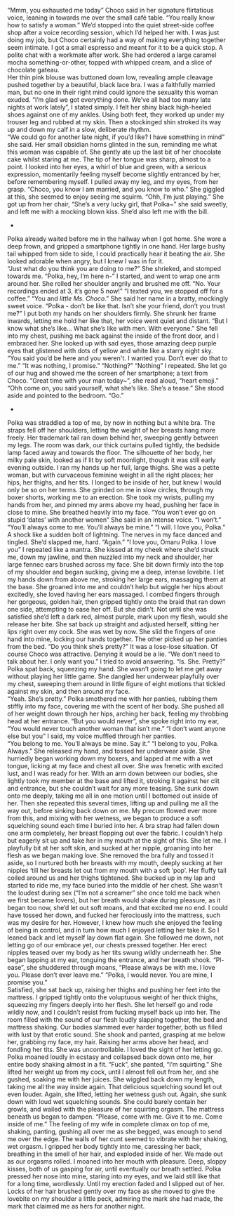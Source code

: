 “Mmm, you exhausted me today” Choco said in her signature flirtatious voice, leaning in towards me over the small café table. “You really know how to satisfy a woman.”
We’d stopped into the quiet street-side coffee shop after a voice recording session, which I’d helped her with. I was just doing my job, but Choco certainly had a way of making everything together seem intimate. I got a small espresso and meant for it to be a quick stop. A polite chat with a workmate after work. She had ordered a large caramel mocha something-or-other, topped with whipped cream, and a slice of chocolate gateau.  
Her thin pink blouse was buttoned down low, revealing ample cleavage pushed together by a beautiful, black lace bra. I was a faithfully married man, but no one in their right mind could ignore the sexuality this woman exuded.
“I’m glad we got everything done. We’ve all had too many late nights at work lately”, I stated simply. 
I felt her shiny black high-heeled shoes against one of my ankles. Using both feet, they worked up under my trouser leg and rubbed at my skin. Then a stockinged shin stroked its way up and down my calf in a slow, deliberate rhythm.  
“We could go for another late night, if you’d like? I have something in mind” she said. Her small obsidian horns glinted in the sun, reminding me what this woman was capable of. She gently ate up the last bit of her chocolate cake whilst staring at me. The tip of her tongue was sharp, almost to a point. I looked into her eyes, a whirl of blue and green, with a serious expression, momentarily feeling myself become slightly entranced by her, before remembering myself. I pulled away my leg, and my eyes, from her grasp.
“Choco, you know I am married, and you know to who.”
She giggled at this, she seemed to enjoy seeing me squirm.
“Ohh, I’m just playing.” She got up from her chair, “She’s a very lucky girl, that Polka~” she said sweetly, and left me with a mocking blown kiss. 
She’d also left me with the bill.  

-

Polka already waited before me in the hallway when I got home. She wore a deep frown, and gripped a smartphone tightly in one hand. Her large bushy tail whipped from side to side, I could practically hear it beating the air.
She looked adorable when angry, but I knew I was in for it.    
“Just what do you think you are doing to me?” She shrieked, and stomped towards me.
“Polka, hey, I’m here n-” I started, and went to wrap one arm around her. She rolled her shoulder angrily and brushed me off.
“No. Your recordings ended at 3, it’s gone 5 now!”
“I texted you, we stopped off for a coffee.”
“You and *little Ms. Choco*.” She said her name in a bratty, mockingly sweet voice.
“Polka - don’t be like that. Isn’t she your friend, don’t you trust me?” I put both my hands on her shoulders firmly. She shrunk her frame inwards, letting me hold her like that, her voice went quiet and distant.
“But I know what she’s like… What she’s like with men. With everyone.” She fell into my chest, pushing me back against the inside of the front door, and I embraced her. She looked up with sad eyes, those amazing deep purple eyes that glistened with dots of yellow and white like a starry night sky. “You said you’d be here and you weren't. I wanted you. Don’t ever do that to me.”
“It was nothing, I promise.”
“Nothing?”
“Nothing” I repeated.
She let go of our hug and showed me the screen of her smartphone; a text from Choco.
“Great time with your man today~”, she read aloud, “heart emoji.” 
“Ohh come on, you said yourself, what she’s like. She’s a tease.”
She stood aside and pointed to the bedroom.
“Go.”

-

Polka was straddled a top of me, by now in nothing but a white bra. The straps fell off her shoulders, letting the weight of her breasts hang more freely. Her trademark tail ran down behind her, sweeping gently between my legs. The room was dark, our thick curtains pulled tightly, the bedside lamp faced away and towards the floor. The silhouette of her body, her milky pale skin, looked as if lit by soft moonlight, though it was still early evening outside. 
I ran my hands up her full, large thighs. She was a petite woman, but with curvaceous feminine weight in all the right places; her hips, her thighs, and her tits. I longed to be inside of her, but knew I would only be so on her terms. 
She grinded on me in slow circles, through my boxer shorts, working me to an erection. She took my wrists, pulling my hands from her, and pinned my arms above my head, pushing her face in close to mine. She breathed heavily into my face. 
“You won’t ever go on stupid ‘dates’ with another women” She said in an intense voice.
“I won’t.”
“You’ll always come to me. You’ll always be mine.”
“I will. I love you, Polka.”
A shock like a sudden bolt of lightning. The nerves in my face danced and tingled. She’d slapped me, hard. 
“Again.” 
“I love you, Omaru Polka. I love you” I repeated like a mantra. 
She kissed at my cheek where she’d struck me, down my jawline, and then nuzzled into my neck and shoulder, her large fennec ears brushed across my face. She bit down firmly into the top of my shoulder and began sucking, giving me a deep, intense lovebite. 
I let my hands down from above me, stroking her large ears, massaging them at the base. She groaned into me and couldn’t help but wiggle her hips about excitedly, she loved having her ears massaged. I combed fingers through her gorgeous, golden hair, then gripped tightly onto the braid that ran down one side, attempting to ease her off. But she didn’t. Not until she was satisfied she’d left a dark red, almost purple, mark upon my flesh, would she release her bite. 
She sat back up straight and adjusted herself, sitting her lips right over my cock. She was wet by now. She slid the fingers of one hand into mine, locking our hands together. The other picked up her panties from the bed.
“Do you think she’s pretty?”
It was a lose-lose situation. Of course Choco was attractive. Denying it would be a lie.
“We don’t need to talk about her. I only want you.” I tried to avoid answering.
“Is. She. Pretty?” Polka spat back, squeezing my hand. She wasn’t going to let me get away without playing her little game. She dangled her underwear playfully over my chest, sweeping them around in little figure of eight motions that tickled against my skin, and then around my face.  
“Yeah. She’s pretty.”
Polka smothered me with her panties, rubbing them stiffly into my face, covering me with the scent of her body. She pushed all of her weight down through her hips, arching her back, feeling my throbbing head at her entrance.
“But you would never”, she spoke right into my ear, “You would never touch another woman that isn’t me.”
“I don’t want anyone else but you” I said, my voice muffled through her panties.  
“You belong to me. You’ll always be mine. Say it.”
“I belong to you, Polka. Always.”
She released my hand, and tossed her underwear aside. She hurriedly began working down my boxers, and lapped at me with a wet tongue, licking at my face and chest all over. She was frenetic with excited lust, and I was ready for her. 
With an arm down between our bodies, she lightly took my member at the base and lifted it, stroking it against her clit and entrance, but she couldn’t wait for any more teasing. She sunk down onto me deeply, taking me all in one motion until I bottomed out inside of her. Then she repeated this several times, lifting up and pulling me all the way out, before sinking back down on me. My precum flowed ever more from this, and mixing with her wetness, we began to produce a soft squelching sound each time I buried into her. A bra strap had fallen down one arm completely, her breast flopping out over the fabric. I couldn’t help but eagerly sit up and take her in my mouth at the sight of this. She let me. I playfully bit at her soft skin, and sucked at her nipple, groaning into her flesh as we began making love. She removed the bra fully and tossed it aside, so I nurtured both her breasts with my mouth, deeply sucking at her nipples ‘till her breasts let out from my mouth with a soft ‘pop’. Her fluffy tail coiled around us and her thighs tightened. She bucked up in my lap and started to ride me, my face buried into the middle of her chest. She wasn’t the loudest during sex (“I’m not a screamer” she once told me back when we first became lovers), but her breath would shake during pleasure, as it began too now, she’d let out soft moans, and that excited me no end. 
I could have tossed her down, and fucked her ferociously into the mattress, such was my desire for her. However, I knew how much she enjoyed the feeling of being in control, and in turn how much I enjoyed letting her take it. So I leaned back and let myself lay down flat again. She followed me down, not letting go of our embrace yet, our chests pressed together. Her erect nipples teased over my body as her tits swung wildly underneath her. She began lapping at my ear, tonguing the entrance, and her breath shook. 
“Pl-ease”, she shuddered through moans, “Please always be with me. I love you. Please don’t ever leave me.”
“Polka, I would never. You are mine, I promise you.”  
Satisfied, she sat back up, raising her thighs and pushing her feet into the mattress. I gripped tightly onto the voluptuous weight of her thick thighs, squeezing my fingers deeply into her flesh. She let herself go and rode wildly now, and I couldn’t resist from fucking myself back up into her. The room filled with the sound of our flesh loudly slapping together, the bed and mattress shaking. Our bodies slammed ever harder together, both us filled with lust by that erotic sound. She shook and panted, grasping at me below her, grabbing my face, my hair. Raising her arms above her head, and fondling her tits. She was uncontrollable. I loved the sight of her letting go. 
Polka moaned loudly in ecstasy and collapsed back down onto me, her entire body shaking almost in a fit. 
“Fuck”, she panted, “I’m squirting.” She lifted her weight up from my cock, until I almost fell out from her, and she gushed, soaking me with her juices. She wiggled back down my length, taking me all the way inside again. That delicious squelching sound let out even louder. Again, she lifted, letting her wetness gush out. Again, she sunk down with loud wet squelching sounds. She could barely contain her growls, and wailed with the pleasure of her squirting orgasm. The mattress beneath us began to dampen. “Please, come with me. Give it to me. Come inside of me.”
The feeling of my wife in complete climax on top of me, shaking, panting, gushing all over me as she begged, was enough to send me over the edge. The walls of her cunt seemed to vibrate with her shaking, wet orgasm. I gripped her body tightly into me, caressing her back, breathing in the smell of her hair, and exploded inside of her.
We made out as our orgasms rolled. I moaned into her mouth with pleasure. Deep, sloppy kisses, both of us gasping for air, until eventually our breath settled. Polka pressed her nose into mine, staring into my eyes, and we laid still like that for a long time, wordlessly. Until my erection faded and I slipped out of her. Locks of her hair brushed gently over my face as she moved to give the lovebite on my shoulder a little peck, admiring the mark she had made, the mark that claimed me as hers for another night.